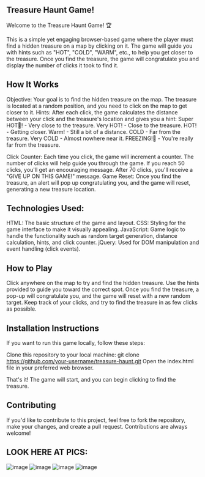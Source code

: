Treasure Haunt Game!
---
Welcome to the Treasure Haunt Game! 🏆

This is a simple yet engaging browser-based game where the player must find a hidden treasure on a map by clicking on it. The game will guide you with hints such as "HOT", "COLD", "WARM", etc., to help you get closer to the treasure. Once you find the treasure, the game will congratulate you and display the number of clicks it took to find it.

How It Works
---
Objective: Your goal is to find the hidden treasure on the map. The treasure is located at a random position, and you need to click on the map to get closer to it.
Hints: After each click, the game calculates the distance between your click and the treasure's location and gives you a hint:
Super HOT🥵! - Very close to the treasure.
Very HOT! - Close to the treasure.
HOT! - Getting closer.
Warm! - Still a bit of a distance.
COLD - Far from the treasure.
Very COLD - Almost nowhere near it.
FREEZING!🥶 - You're really far from the treasure.

Click Counter: Each time you click, the game will increment a counter. The number of clicks will help guide you through the game. If you reach 50 clicks, you'll get an encouraging message. After 70 clicks, you'll receive a "GIVE UP ON THIS GAME!" message.
Game Reset: Once you find the treasure, an alert will pop up congratulating you, and the game will reset, generating a new treasure location.

Technologies Used:
----
HTML: The basic structure of the game and layout.
CSS: Styling for the game interface to make it visually appealing.
JavaScript: Game logic to handle the functionality such as random target generation, distance calculation, hints, and click counter.
jQuery: Used for DOM manipulation and event handling (click events).

How to Play
---
Click anywhere on the map to try and find the hidden treasure.
Use the hints provided to guide you toward the correct spot.
Once you find the treasure, a pop-up will congratulate you, and the game will reset with a new random target.
Keep track of your clicks, and try to find the treasure in as few clicks as possible.

Installation Instructions
---
If you want to run this game locally, follow these steps:

Clone this repository to your local machine:
git clone https://github.com/your-username/treasure-haunt.git
Open the index.html file in your preferred web browser.

That's it! The game will start, and you can begin clicking to find the treasure.

Contributing
---
If you'd like to contribute to this project, feel free to fork the repository, make your changes, and create a pull request. Contributions are always welcome!


LOOK HERE AT PICS:
----
![image](https://github.com/user-attachments/assets/f43ddc5d-be8e-4bf5-b82b-99de4ea1aa26)
![image](https://github.com/user-attachments/assets/8cc6b721-daba-43eb-abac-8157ee3ec917)
![image](https://github.com/user-attachments/assets/dc823d18-8080-4852-8264-7853cf253fe7)
![image](https://github.com/user-attachments/assets/f5a5a530-2440-4374-b91d-7992ecd633f8)



